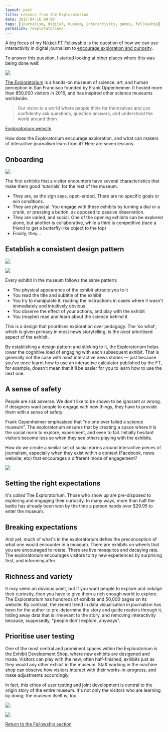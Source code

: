 ```yaml
---
layout: post
title: Lessons from the Exploratorium
date: 2017-04-16 09:00
tags: [journalism, digital, museum, interactivity, games, fellowship]
permalink: /exploratorium/
---
```

A big focus of my [Nikkei-FT Fellowship](/fellowship/) is the question of how we can use interactivity in digital journalism to [encourage exploration and curiosity](/need-for-news/).

To answer this question, I started looking at other places where this was being done well:

![](/images/exploratorium_outside.jpg)

[The Exploratorium](https://www.exploratorium.edu/) is a hands-on museum of science, art, and human perception in San Francisco founded by Frank Oppenheimer. It hosted more than 850,000 visitors in 2016, and has inspired other science museums worldwide.

> Our vision is a world where people think for themselves and can confidently ask questions, question answers, and understand the world around them

<div class="quote-attrib"><a href="https://www.exploratorium.edu/about-us" target="_blank">Exploratorium website</a></div>

How does the Exploratorium encourage exploration, and what can makers of interactive journalism learn from it? Here are seven lessons.

## Onboarding

![](/images/exploratorium_start.jpg)

The first exhibits that a visitor encounters have several characteristics that make them good 'tutorials' for the rest of the museum. 

- They are, as the sign says, open-ended. There are no specific goals or win conditions.
- They are physical. You engage with these exhibits by turning a dial or a crank, or pressing a button, as opposed to passive observation.
- They are varied, and social. One of the opening exhibits can be explored alone, but another is collaborative, while a third is competitive (race a friend to get a butterfly-like object to the top)
- Finally, they...

## Establish a consistent design pattern

![](/images/exploratorium_pattern0.jpg)

![](/images/exploratorium_pattern1.jpg)

Every exhibit in the museum follows the same pattern:

- The physical appearance of the exhibit attracts you to it
- You read the title and subtitle of the exhibit
- You try to manipulate it, reading the instructions in cases where it wasn't immediately and intuitively obvious
- You observe the effect of your actions, and play with the exhibit
- You (maybe) read and learn about the science behind it

This is a design that prioritises exploration over pedagogy. The 'so what', which is given primacy in most news storytelling, is the *least* prioritised aspect of the exhibit. 

By establishing a design pattern and sticking to it, the Exploratorium helps lower the cognitive load of engaging with each subsequent exhibit. That is generally not the case with most interactive news stories &mdash; just because you've once learnt how to use an interactive calculator published by the FT, for example, doesn't mean that it'll be easier for you to learn how to use the next one.

## A sense of safety

People are risk adverse. We don't like to be shown to be ignorant or wrong. If designers want people to engage with new things, they have to provide them with a sense of safety.

Frank Oppenheimer emphasised that "no one ever failed a science museum". The exploratorium ensures that by creating a space where it is the social norm to explore, experiment, and even to fail. Initially hesitant visitors become less so when they see others playing with the exhibits. 

How do we create a similar set of social norms around interactive pieces of journalism, especially when they exist within a context (Facebook, news website, etc) that encourages a different mode of engagement?

![](/images/exploratorium_safety.jpg)

## Setting the right expectations

It's *called* The Exploratorium. Those who show up are pre-disposed to exploring and engaging their curiosity. In many ways, more than half the battle has already been won by the time a person hands over $29.95 to enter the museum.

## Breaking expectations

And yet, much of what's in the exploratorium defies the preconception of what one would encounter in a museum. There are exhibits on wheels that you are encouraged to rotate. There are live mosquitos and decaying rats. The exploratorium encourages visitors to try new experiences by surprising first, and informing after.

## Richness and variety

It may seem an obvious point, but if you want people to explore and indulge their curiosity, then you have to give them a rich enough world to explore. The Exploratorium has hundreds of exhibits and 50,000 pages on its website. By contrast, the recent trend in data visualisation in journalism has been for the author to pre-determine the story and guide readers through it, hiding away data that is irrelevant to the story, and removing interactivity because, supposedly, "people don't explore, anyways".

## Prioritise user testing

One of the most central and prominent spaces within the Exploratorium is the Exhibit Development Shop, where new exhibits are desigened and made. Visitors can play with the new, often half-finished, exhibits just as they would any other exhibit in the museum. Staff working in the machine shop can observe how visitors interact with their works-in-progress, and make adjustments accordingly. 

In fact, this ethos of user testing and joint development is central to the origin story of the entire museum. It's not only the visitors who are learning by doing; the museum itself is, too.

![](/images/exploratorium_machine.jpg)

![](/images/exploratorium_origin.jpg)

<p><a href="/fellowship/">Return to the Fellowship section</a></p>